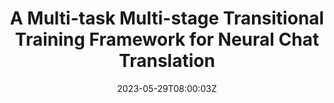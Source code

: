 ---
title: "A Multi-task Multi-stage Transitional Training Framework for Neural Chat Translation"
authors:
- Chulun Zhou
- Yunlong Liang
- Fandong Meng
- Jie Zhou
- Jinan Xu
- Hongji Wang
- Min Zhang
- Jinsong Su
author_notes:
- "共同一作"
- "共同一作"
- 
- 
- 
- 
- 
- "通讯作者"
date: "2023-05-29T08:00:03Z"
publishDate: "2025-05-29T08:00:03Z"
publication_types: [文本机器翻译]
publication: "**IEEE Transactions on Pattern Analysis and Machine Intelligence.** (CCF-A类)"
---